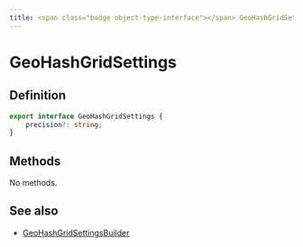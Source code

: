 ```yaml
---
title: <span class="badge object-type-interface"></span> GeoHashGridSettings
---
```

# <span class="badge object-type-interface"></span> GeoHashGridSettings

## Definition

```typescript
export interface GeoHashGridSettings {
	precision?: string;
}

```
## Methods

No methods.
## See also

 * <span class="badge builder"></span> [GeoHashGridSettingsBuilder](./builder-GeoHashGridSettingsBuilder.md)

